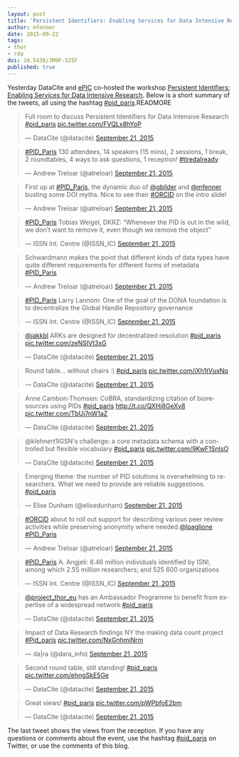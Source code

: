 ```yaml
---
layout: post
title: 'Persistent Identifiers: Enabling Services for Data Intensive Research'
author: mfenner
date: 2015-09-22
tags:
- thor
- rda
doi: 10.5438/JM9F-325F
published: true
---
```

Yesterday DataCite and [ePIC](http://www.pidconsortium.eu/) co-hosted the workshop [Persistent Identifiers: Enabling Services for Data Intensive Research](http://www.eventbrite.com/e/persistent-identifiers-enabling-services-for-data-intensive-research-tickets-17500184523). Below is a short summary of the tweets, all using the hashtag [#pid_paris](https://twitter.com/hashtag/pid_paris?src=hash).READMORE

<blockquote class="twitter-tweet" lang="en"><p lang="en" dir="ltr">Full room to discuss Persistent Identifiers for Data Intensive Research <a href="https://twitter.com/hashtag/pid_paris?src=hash">#pid_paris</a> <a href="http://t.co/FVQLx8hYoP">pic.twitter.com/FVQLx8hYoP</a></p>&mdash; DataCite (@datacite) <a href="https://twitter.com/datacite/status/645921435593125888">September 21, 2015</a></blockquote>
<script async src="//platform.twitter.com/widgets.js" charset="utf-8"></script>

<blockquote class="twitter-tweet" lang="en"><p lang="en" dir="ltr"><a href="https://twitter.com/hashtag/PID_Paris?src=hash">#PID_Paris</a> 130 attendees, 14 speakers (15 mins), 2 sessions, 1 break, 2 roundtables, 4 ways to ask questions, 1 reception! <a href="https://twitter.com/hashtag/tiredalready?src=hash">#tiredalready</a></p>&mdash; Andrew Treloar (@atreloar) <a href="https://twitter.com/atreloar/status/645917238839635968">September 21, 2015</a></blockquote>
<script async src="//platform.twitter.com/widgets.js" charset="utf-8"></script>

<blockquote class="twitter-tweet" lang="en"><p lang="en" dir="ltr">First up at <a href="https://twitter.com/hashtag/PID_Paris?src=hash">#PID_Paris</a>, the dynamic duo of <a href="https://twitter.com/gbilder">@gbilder</a> and <a href="https://twitter.com/mfenner">@mfenner</a> busting some DOI myths. Nice to see their <a href="https://twitter.com/hashtag/ORCID?src=hash">#ORCID</a> on the intro slide!</p>&mdash; Andrew Treloar (@atreloar) <a href="https://twitter.com/atreloar/status/645920334420537345">September 21, 2015</a></blockquote>
<script async src="//platform.twitter.com/widgets.js" charset="utf-8"></script>

<blockquote class="twitter-tweet" lang="en"><p lang="en" dir="ltr"><a href="https://twitter.com/hashtag/PID_Paris?src=hash">#PID_Paris</a> Tobias Weigel, DKRZ: “Whenever the PID is out in the wild, we don’t want to remove it, even though we remove the object”</p>&mdash; ISSN Int. Centre (@ISSN_IC) <a href="https://twitter.com/ISSN_IC/status/645961061858963456">September 21, 2015</a></blockquote>
<script async src="//platform.twitter.com/widgets.js" charset="utf-8"></script>

<blockquote class="twitter-tweet" lang="en"><p lang="en" dir="ltr">Schwardmann makes the point that different kinds of data types have quite different requirements for different forms of metadata <a href="https://twitter.com/hashtag/PID_Paris?src=hash">#PID_Paris</a></p>&mdash; Andrew Treloar (@atreloar) <a href="https://twitter.com/atreloar/status/645928078288506880">September 21, 2015</a></blockquote>
<script async src="//platform.twitter.com/widgets.js" charset="utf-8"></script>

<blockquote class="twitter-tweet" lang="en"><p lang="en" dir="ltr"><a href="https://twitter.com/hashtag/PID_Paris?src=hash">#PID_Paris</a> Larry Lannom: One of the goal of the DONA foundation is to decentralize the Global Handle Repository governance</p>&mdash; ISSN Int. Centre (@ISSN_IC) <a href="https://twitter.com/ISSN_IC/status/645930412980727808">September 21, 2015</a></blockquote>
<script async src="//platform.twitter.com/widgets.js" charset="utf-8"></script>

<blockquote class="twitter-tweet" lang="en"><p lang="en" dir="ltr"><a href="https://twitter.com/jakkbl">@jakkbl</a> ARKs are designed for decentralized resolution <a href="https://twitter.com/hashtag/pid_paris?src=hash">#pid_paris</a> <a href="http://t.co/zeNSIVt3xG">pic.twitter.com/zeNSIVt3xG</a></p>&mdash; DataCite (@datacite) <a href="https://twitter.com/datacite/status/645932993652097024">September 21, 2015</a></blockquote>
<script async src="//platform.twitter.com/widgets.js" charset="utf-8"></script>

<blockquote class="twitter-tweet" lang="en"><p lang="en" dir="ltr">Round table... without chairs :) <a href="https://twitter.com/hashtag/pid_paris?src=hash">#pid_paris</a> <a href="http://t.co/jXh1tVuxNq">pic.twitter.com/jXh1tVuxNq</a></p>&mdash; DataCite (@datacite) <a href="https://twitter.com/datacite/status/645944999692120065">September 21, 2015</a></blockquote>
<script async src="//platform.twitter.com/widgets.js" charset="utf-8"></script>

<blockquote class="twitter-tweet" lang="en"><p lang="en" dir="ltr">Anne Cambon-Thomsen: CoBRA, standardizing citation of bioresources using PIDs <a href="https://twitter.com/hashtag/pid_paris?src=hash">#pid_paris</a> <a href="http://t.co/QXHj8GeXv8">http://t.co/QXHj8GeXv8</a> <a href="http://t.co/TbUj7nW1aZ">pic.twitter.com/TbUj7nW1aZ</a></p>&mdash; DataCite (@datacite) <a href="https://twitter.com/datacite/status/645964076804276225">September 21, 2015</a></blockquote>
<script async src="//platform.twitter.com/widgets.js" charset="utf-8"></script>

<blockquote class="twitter-tweet" lang="en"><p lang="en" dir="ltr">@klehnert1IGSN&#39;s challenge: a core metadata schema with a controlled but flexible vocabulary <a href="https://twitter.com/hashtag/pid_paris?src=hash">#pid_paris</a> <a href="http://t.co/9KwF1SnIsO">pic.twitter.com/9KwF1SnIsO</a></p>&mdash; DataCite (@datacite) <a href="https://twitter.com/datacite/status/645967582332366848">September 21, 2015</a></blockquote>
<script async src="//platform.twitter.com/widgets.js" charset="utf-8"></script>

<blockquote class="twitter-tweet" lang="en"><p lang="en" dir="ltr">Emerging theme: the number of PID solutions is overwhelming to researchers. What we need to provide are reliable suggestions. <a href="https://twitter.com/hashtag/pid_paris?src=hash">#pid_paris</a></p>&mdash; Elise Dunham (@elisedunham) <a href="https://twitter.com/elisedunham/status/645970130627887105">September 21, 2015</a></blockquote>
<script async src="//platform.twitter.com/widgets.js" charset="utf-8"></script>

<blockquote class="twitter-tweet" lang="en"><p lang="en" dir="ltr"><a href="https://twitter.com/hashtag/ORCID?src=hash">#ORCID</a> about to roll out support for describing various peer review activities while preserving anonymity where needed <a href="https://twitter.com/lpaglione">@lpaglione</a> <a href="https://twitter.com/hashtag/PID_Paris?src=hash">#PID_Paris</a></p>&mdash; Andrew Treloar (@atreloar) <a href="https://twitter.com/atreloar/status/645939233652375552">September 21, 2015</a></blockquote>
<script async src="//platform.twitter.com/widgets.js" charset="utf-8"></script>

<blockquote class="twitter-tweet" lang="en"><p lang="en" dir="ltr"><a href="https://twitter.com/hashtag/PID_Paris?src=hash">#PID_Paris</a> A. Angjeli: 8.46 million individuals identified by ISNI, among which 2.55 million researchers; and 525 600 organizations</p>&mdash; ISSN Int. Centre (@ISSN_IC) <a href="https://twitter.com/ISSN_IC/status/645940553293647872">September 21, 2015</a></blockquote>
<script async src="//platform.twitter.com/widgets.js" charset="utf-8"></script>

<blockquote class="twitter-tweet" lang="en"><p lang="en" dir="ltr"><a href="https://twitter.com/project_thor_eu">@project_thor_eu</a> has an Ambassador Programme to benefit from expertise of a widespread network <a href="https://twitter.com/hashtag/pid_paris?src=hash">#pid_paris</a></p>&mdash; DataCite (@datacite) <a href="https://twitter.com/datacite/status/645974819046060032">September 21, 2015</a></blockquote>
<script async src="//platform.twitter.com/widgets.js" charset="utf-8"></script>

<blockquote class="twitter-tweet" lang="en"><p lang="en" dir="ltr">Impact of Data Research findings NY the making data count project <a href="https://twitter.com/hashtag/Pid_paris?src=hash">#Pid_paris</a> <a href="http://t.co/NxGnhmiNrm">pic.twitter.com/NxGnhmiNrm</a></p>&mdash; da|ra (@dara_info) <a href="https://twitter.com/dara_info/status/645978800589795328">September 21, 2015</a></blockquote>
<script async src="//platform.twitter.com/widgets.js" charset="utf-8"></script>

<blockquote class="twitter-tweet" lang="en"><p lang="en" dir="ltr">Second round table, still standing! <a href="https://twitter.com/hashtag/pid_paris?src=hash">#pid_paris</a> <a href="http://t.co/ehngSkE5Ge">pic.twitter.com/ehngSkE5Ge</a></p>&mdash; DataCite (@datacite) <a href="https://twitter.com/datacite/status/645983872187023360">September 21, 2015</a></blockquote>
<script async src="//platform.twitter.com/widgets.js" charset="utf-8"></script>

<blockquote class="twitter-tweet" lang="en"><p lang="en" dir="ltr">Great views! <a href="https://twitter.com/hashtag/pid_paris?src=hash">#pid_paris</a> <a href="http://t.co/pWPbfoE2bm">pic.twitter.com/pWPbfoE2bm</a></p>&mdash; DataCite (@datacite) <a href="https://twitter.com/datacite/status/646000851794980865">September 21, 2015</a></blockquote>
<script async src="//platform.twitter.com/widgets.js" charset="utf-8"></script>

The last tweet shows the views from the reception. If you have any questions or comments about the event, use the hashtag [#pid_paris](https://twitter.com/hashtag/pid_paris?src=hash) on Twitter, or use the comments of this blog.
